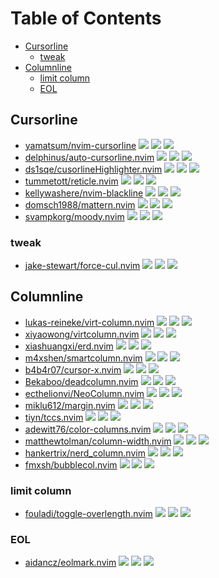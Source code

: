 # Table of Contents

<!-- toc -->

- [Cursorline](#cursorline)
  * [tweak](#tweak)
- [Columnline](#columnline)
  * [limit column](#limit-column)
  * [EOL](#eol)

<!-- tocstop -->

## Cursorline

- [yamatsum/nvim-cursorline](https://github.com/yamatsum/nvim-cursorline) ![](https://img.shields.io/github/stars/yamatsum/nvim-cursorline) ![](https://img.shields.io/github/last-commit/yamatsum/nvim-cursorline) ![](https://img.shields.io/github/commit-activity/y/yamatsum/nvim-cursorline)
- [delphinus/auto-cursorline.nvim](https://github.com/delphinus/auto-cursorline.nvim) ![](https://img.shields.io/github/stars/delphinus/auto-cursorline.nvim) ![](https://img.shields.io/github/last-commit/delphinus/auto-cursorline.nvim) ![](https://img.shields.io/github/commit-activity/y/delphinus/auto-cursorline.nvim)
- [ds1sqe/cusorlineHighlighter.nvim](https://github.com/ds1sqe/cusorlineHighlighter.nvim) ![](https://img.shields.io/github/stars/ds1sqe/cusorlineHighlighter.nvim) ![](https://img.shields.io/github/last-commit/ds1sqe/cusorlineHighlighter.nvim) ![](https://img.shields.io/github/commit-activity/y/ds1sqe/cusorlineHighlighter.nvim)
- [tummetott/reticle.nvim](https://github.com/tummetott/reticle.nvim) ![](https://img.shields.io/github/stars/tummetott/reticle.nvim) ![](https://img.shields.io/github/last-commit/tummetott/reticle.nvim) ![](https://img.shields.io/github/commit-activity/y/tummetott/reticle.nvim)
- [kellywashere/nvim-blackline](https://github.com/kellywashere/nvim-blackline) ![](https://img.shields.io/github/stars/kellywashere/nvim-blackline) ![](https://img.shields.io/github/last-commit/kellywashere/nvim-blackline) ![](https://img.shields.io/github/commit-activity/y/kellywashere/nvim-blackline)
- [domsch1988/mattern.nvim](https://github.com/domsch1988/mattern.nvim) ![](https://img.shields.io/github/stars/domsch1988/mattern.nvim) ![](https://img.shields.io/github/last-commit/domsch1988/mattern.nvim) ![](https://img.shields.io/github/commit-activity/y/domsch1988/mattern.nvim)
- [svampkorg/moody.nvim](https://github.com/svampkorg/moody.nvim) ![](https://img.shields.io/github/stars/svampkorg/moody.nvim) ![](https://img.shields.io/github/last-commit/svampkorg/moody.nvim) ![](https://img.shields.io/github/commit-activity/y/svampkorg/moody.nvim)

### tweak

- [jake-stewart/force-cul.nvim](https://github.com/jake-stewart/force-cul.nvim) ![](https://img.shields.io/github/stars/jake-stewart/force-cul.nvim) ![](https://img.shields.io/github/last-commit/jake-stewart/force-cul.nvim) ![](https://img.shields.io/github/commit-activity/y/jake-stewart/force-cul.nvim)

## Columnline

- [lukas-reineke/virt-column.nvim](https://github.com/lukas-reineke/virt-column.nvim) ![](https://img.shields.io/github/stars/lukas-reineke/virt-column.nvim) ![](https://img.shields.io/github/last-commit/lukas-reineke/virt-column.nvim) ![](https://img.shields.io/github/commit-activity/y/lukas-reineke/virt-column.nvim)
- [xiyaowong/virtcolumn.nvim](https://github.com/xiyaowong/virtcolumn.nvim) ![](https://img.shields.io/github/stars/xiyaowong/virtcolumn.nvim) ![](https://img.shields.io/github/last-commit/xiyaowong/virtcolumn.nvim) ![](https://img.shields.io/github/commit-activity/y/xiyaowong/virtcolumn.nvim)
- [xiashuangxi/erd.nvim](https://github.com/xiashuangxi/erd.nvim) ![](https://img.shields.io/github/stars/xiashuangxi/erd.nvim) ![](https://img.shields.io/github/last-commit/xiashuangxi/erd.nvim) ![](https://img.shields.io/github/commit-activity/y/xiashuangxi/erd.nvim)
- [m4xshen/smartcolumn.nvim](https://github.com/m4xshen/smartcolumn.nvim) ![](https://img.shields.io/github/stars/m4xshen/smartcolumn.nvim) ![](https://img.shields.io/github/last-commit/m4xshen/smartcolumn.nvim) ![](https://img.shields.io/github/commit-activity/y/m4xshen/smartcolumn.nvim)
- [b4b4r07/cursor-x.nvim](https://github.com/b4b4r07/cursor-x.nvim) ![](https://img.shields.io/github/stars/b4b4r07/cursor-x.nvim) ![](https://img.shields.io/github/last-commit/b4b4r07/cursor-x.nvim) ![](https://img.shields.io/github/commit-activity/y/b4b4r07/cursor-x.nvim)
- [Bekaboo/deadcolumn.nvim](https://github.com/Bekaboo/deadcolumn.nvim) ![](https://img.shields.io/github/stars/Bekaboo/deadcolumn.nvim) ![](https://img.shields.io/github/last-commit/Bekaboo/deadcolumn.nvim) ![](https://img.shields.io/github/commit-activity/y/Bekaboo/deadcolumn.nvim)
- [ecthelionvi/NeoColumn.nvim](https://github.com/ecthelionvi/NeoColumn.nvim) ![](https://img.shields.io/github/stars/ecthelionvi/NeoColumn.nvim) ![](https://img.shields.io/github/last-commit/ecthelionvi/NeoColumn.nvim) ![](https://img.shields.io/github/commit-activity/y/ecthelionvi/NeoColumn.nvim)
- [miklu612/margin.nvim](https://github.com/miklu612/margin.nvim) ![](https://img.shields.io/github/stars/miklu612/margin.nvim) ![](https://img.shields.io/github/last-commit/miklu612/margin.nvim) ![](https://img.shields.io/github/commit-activity/y/miklu612/margin.nvim)
- [tiyn/tccs.nvim](https://github.com/tiyn/tccs.nvim) ![](https://img.shields.io/github/stars/tiyn/tccs.nvim) ![](https://img.shields.io/github/last-commit/tiyn/tccs.nvim) ![](https://img.shields.io/github/commit-activity/y/tiyn/tccs.nvim)
- [adewitt76/color-columns.nvim](https://github.com/adewitt76/color-columns.nvim) ![](https://img.shields.io/github/stars/adewitt76/color-columns.nvim) ![](https://img.shields.io/github/last-commit/adewitt76/color-columns.nvim) ![](https://img.shields.io/github/commit-activity/y/adewitt76/color-columns.nvim)
- [matthewtolman/column-width.nvim](https://github.com/matthewtolman/column-width.nvim) ![](https://img.shields.io/github/stars/matthewtolman/column-width.nvim) ![](https://img.shields.io/github/last-commit/matthewtolman/column-width.nvim) ![](https://img.shields.io/github/commit-activity/y/matthewtolman/column-width.nvim)
- [hankertrix/nerd_column.nvim](https://github.com/hankertrix/nerd_column.nvim) ![](https://img.shields.io/github/stars/hankertrix/nerd_column.nvim) ![](https://img.shields.io/github/last-commit/hankertrix/nerd_column.nvim) ![](https://img.shields.io/github/commit-activity/y/hankertrix/nerd_column.nvim)
- [fmxsh/bubblecol.nvim](https://github.com/fmxsh/bubblecol.nvim) ![](https://img.shields.io/github/stars/fmxsh/bubblecol.nvim) ![](https://img.shields.io/github/last-commit/fmxsh/bubblecol.nvim) ![](https://img.shields.io/github/commit-activity/y/fmxsh/bubblecol.nvim)

### limit column

- [fouladi/toggle-overlength.nvim](https://github.com/fouladi/toggle-overlength.nvim) ![](https://img.shields.io/github/stars/fouladi/toggle-overlength.nvim) ![](https://img.shields.io/github/last-commit/fouladi/toggle-overlength.nvim) ![](https://img.shields.io/github/commit-activity/y/fouladi/toggle-overlength.nvim)

### EOL

- [aidancz/eolmark.nvim](https://github.com/aidancz/eolmark.nvim) ![](https://img.shields.io/github/stars/aidancz/eolmark.nvim) ![](https://img.shields.io/github/last-commit/aidancz/eolmark.nvim) ![](https://img.shields.io/github/commit-activity/y/aidancz/eolmark.nvim)

